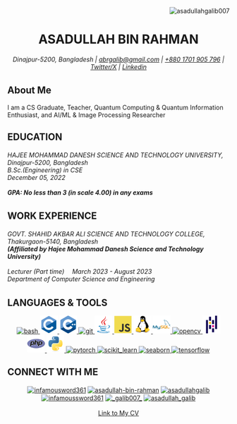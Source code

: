 <p align="right"> <img src="https://komarev.com/ghpvc/?username=asadullahgalib007&label=Profile%20views&color=0e75b6&style=flat" alt="asadullahgalib007" /> </p>
<h1 align="center">ASADULLAH BIN RAHMAN</h1>

<h6 align="center">Dinajpur-5200, Bangladesh | <a href="mailto:abrgalib@gmail.com">abrgalib@gmail.com</a> | <a href="tel:8801701905796">+880 1701 905 796</a> | <a href="https://x.com/__galib__" target="blank">Twitter/X</a> | <a href="https://www.linkedin.com/in/asadullah-bin-rahman" target="blank">Linkedin</a></h6>

<h2>About Me</h2>
<span>I am a CS Graduate, Teacher, Quantum Computing & Quantum Information Enthusiast, and AI/ML & Image Processing Researcher</span>

<h2>EDUCATION</h2>
<p>
   <h6 align="left">
     HAJEE MOHAMMAD DANESH SCIENCE AND TECHNOLOGY UNIVERSITY, Dinajpur-5200, Bangladesh<br>
     B.Sc.(Engineering) in CSE<br>
     December 05, 2022<br><br>
     <b><i>GPA: No less than 3 (in scale 4.00) in any exams</i></b><br>
   </h6>
</p>
<h2>WORK EXPERIENCE</h2>
<p>
   <h6 align="left">
     GOVT. SHAHID AKBAR ALI SCIENCE AND TECHNOLOGY COLLEGE, Thakurgaon-5140, Bangladesh<br>
     <b><i>(Affiliated by Hajee Mohammad Danesh Science and Technology University)</i></b><br><br>
     Lecturer (Part time) &emsp;March 2023 - August 2023<br>
     Department of Computer Science and Engineering<br>
   </h6>
</p>

<h2 align="left">LANGUAGES & TOOLS</h3>
<p align="center"> <a href="https://www.gnu.org/software/bash/" target="_blank" rel="noreferrer"> <img src="https://www.vectorlogo.zone/logos/gnu_bash/gnu_bash-icon.svg" alt="bash" width="40" height="40"/> </a> <a href="https://www.cprogramming.com/" target="_blank" rel="noreferrer"> <img src="https://raw.githubusercontent.com/devicons/devicon/master/icons/c/c-original.svg" alt="c" width="40" height="40"/> </a> <a href="https://www.w3schools.com/cpp/" target="_blank" rel="noreferrer"> <img src="https://raw.githubusercontent.com/devicons/devicon/master/icons/cplusplus/cplusplus-original.svg" alt="cplusplus" width="40" height="40"/> </a> <a href="https://git-scm.com/" target="_blank" rel="noreferrer"> <img src="https://www.vectorlogo.zone/logos/git-scm/git-scm-icon.svg" alt="git" width="40" height="40"/> </a> <a href="https://www.java.com" target="_blank" rel="noreferrer"> <img src="https://raw.githubusercontent.com/devicons/devicon/master/icons/java/java-original.svg" alt="java" width="40" height="40"/> </a> <a href="https://developer.mozilla.org/en-US/docs/Web/JavaScript" target="_blank" rel="noreferrer"> <img src="https://raw.githubusercontent.com/devicons/devicon/master/icons/javascript/javascript-original.svg" alt="javascript" width="40" height="40"/> </a> <a href="https://www.linux.org/" target="_blank" rel="noreferrer"> <img src="https://raw.githubusercontent.com/devicons/devicon/master/icons/linux/linux-original.svg" alt="linux" width="40" height="40"/> </a> <a href="https://www.mysql.com/" target="_blank" rel="noreferrer"> <img src="https://raw.githubusercontent.com/devicons/devicon/master/icons/mysql/mysql-original-wordmark.svg" alt="mysql" width="40" height="40"/> </a> <a href="https://opencv.org/" target="_blank" rel="noreferrer"> <img src="https://www.vectorlogo.zone/logos/opencv/opencv-icon.svg" alt="opencv" width="40" height="40"/> </a> <a href="https://pandas.pydata.org/" target="_blank" rel="noreferrer"> <img src="https://raw.githubusercontent.com/devicons/devicon/2ae2a900d2f041da66e950e4d48052658d850630/icons/pandas/pandas-original.svg" alt="pandas" width="40" height="40"/> </a> <a href="https://www.php.net" target="_blank" rel="noreferrer"> <img src="https://raw.githubusercontent.com/devicons/devicon/master/icons/php/php-original.svg" alt="php" width="40" height="40"/> </a> <a href="https://www.python.org" target="_blank" rel="noreferrer"> <img src="https://raw.githubusercontent.com/devicons/devicon/master/icons/python/python-original.svg" alt="python" width="40" height="40"/> </a> <a href="https://pytorch.org/" target="_blank" rel="noreferrer"> <img src="https://www.vectorlogo.zone/logos/pytorch/pytorch-icon.svg" alt="pytorch" width="40" height="40"/> </a> <a href="https://scikit-learn.org/" target="_blank" rel="noreferrer"> <img src="https://upload.wikimedia.org/wikipedia/commons/0/05/Scikit_learn_logo_small.svg" alt="scikit_learn" width="40" height="40"/> </a> <a href="https://seaborn.pydata.org/" target="_blank" rel="noreferrer"> <img src="https://seaborn.pydata.org/_images/logo-mark-lightbg.svg" alt="seaborn" width="40" height="40"/> </a> <a href="https://www.tensorflow.org" target="_blank" rel="noreferrer"> <img src="https://www.vectorlogo.zone/logos/tensorflow/tensorflow-icon.svg" alt="tensorflow" width="40" height="40"/> </a> </p>

<!-- - 📫 How to reach me **abrgalib@gmail.com**

- 📄 Know about my experiences [Here is my CV](https://docs.google.com/document/d/1C46JNvOwTts6fhIRQmM_XLn-HgH2N6lS9oEz6t95R4Y/edit?usp=sharing)

- ⚡ Fun fact Let's play chess. Challenge me at [chess.com](https://chess.com/play/AsadullahGalib) -->

<h2 align="left">CONNECT WITH ME</h2>
<p align="center">
<a href="https://twitter.com/infamousword361" target="blank"><img align="center" src="https://raw.githubusercontent.com/rahuldkjain/github-profile-readme-generator/master/src/images/icons/Social/twitter.svg" alt="infamousword361" height="30" width="40" /></a>
<a href="https://linkedin.com/in/asadullah-bin-rahman" target="blank"><img align="center" src="https://raw.githubusercontent.com/rahuldkjain/github-profile-readme-generator/master/src/images/icons/Social/linked-in-alt.svg" alt="asadullah-bin-rahman" height="30" width="40" /></a>
<a href="https://kaggle.com/asadullahgalib" target="blank"><img align="center" src="https://raw.githubusercontent.com/rahuldkjain/github-profile-readme-generator/master/src/images/icons/Social/kaggle.svg" alt="asadullahgalib" height="30" width="40" /></a>
<a href="https://fb.com/infamoussword361" target="blank"><img align="center" src="https://raw.githubusercontent.com/rahuldkjain/github-profile-readme-generator/master/src/images/icons/Social/facebook.svg" alt="infamoussword361" height="30" width="40" /></a>
<a href="https://instagram.com/_galib007_" target="blank"><img align="center" src="https://raw.githubusercontent.com/rahuldkjain/github-profile-readme-generator/master/src/images/icons/Social/instagram.svg" alt="_galib007_" height="30" width="40" /></a>
<a href="https://codeforces.com/profile/asadullah_galib" target="blank"><img align="center" src="https://raw.githubusercontent.com/rahuldkjain/github-profile-readme-generator/master/src/images/icons/Social/codeforces.svg" alt="asadullah_galib" height="30" width="40" /></a><br><br>
<a href="https://docs.google.com/document/d/1C46JNvOwTts6fhIRQmM_XLn-HgH2N6lS9oEz6t95R4Y/edit?usp=sharing" target="blank">Link to My CV</a>
</p>

